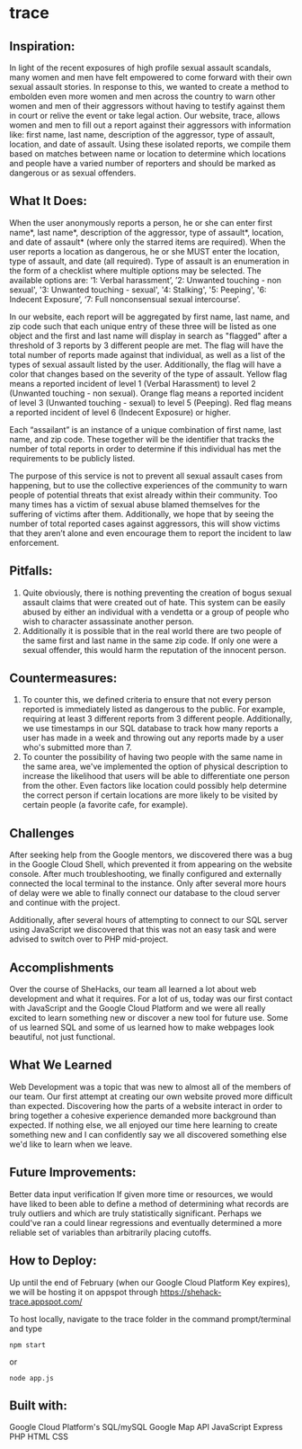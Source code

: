 # trace

## Inspiration: 
In light of the recent exposures of high profile sexual assault scandals, many women and men have felt empowered to come forward with their own sexual assault stories. In response to this, we wanted to create a method to embolden even more women and men across the country to warn other women and men of their aggressors without having to testify against them in court or relive the event or take legal action. Our website, trace, allows women and men to fill out a report against their aggressors with information like: first name, last name, description of the aggressor, type of assault, location, and date of assault. Using these isolated reports, we compile them based on matches between name or location to determine which locations and people have a varied number of reporters and should be marked as dangerous or as sexual offenders. 

## What It Does:
When the user anonymously reports a person, he or she can enter first name*, last name*, description of the aggressor, type of assault*, location, and date of assault* (where only the starred items are required). When the user reports a location as dangerous, he or she MUST enter the location, type of assault, and date (all required). Type of assault is an enumeration in the form of a checklist where multiple options may be selected. The available options are: ‘1: Verbal harassment’, ’2: Unwanted touching - non sexual', '3: Unwanted touching - sexual', '4: Stalking', '5: Peeping', '6: Indecent Exposure’, ‘7: Full nonconsensual sexual intercourse’. 

In our website, each report will be aggregated by first name, last name, and zip code such that each unique entry of these three will be listed as one object and the first and last name will display in search as "flagged" after a threshold of 3 reports by 3 different people are met. The flag will have the total number of reports made against that individual, as well as a list of the types of sexual assault listed by the user. Additionally, the flag will have a color that changes based on the severity of the type of assault. Yellow flag means a reported incident of level 1 (Verbal Harassment) to level 2 (Unwanted touching - non sexual). Orange flag means a reported incident of level 3 (Unwanted touching - sexual) to level 5 (Peeping). Red flag means a reported incident of level 6 (Indecent Exposure) or higher. 

Each “assailant” is an instance of a unique combination of first name, last name, and zip code. These together will be the identifier that tracks the number of total reports in order to determine if this individual has met the requirements to be publicly listed.

The purpose of this service is not to prevent all sexual assault cases from happening, but to use the collective experiences of the community to warn people of potential threats that exist already within their community. Too many times has a victim of sexual abuse blamed themselves for the suffering of victims after them. Additionally, we hope that by seeing the number of total reported cases against aggressors, this will show victims that they aren’t alone and even encourage them to report the incident to law enforcement. 

## Pitfalls: 
1. Quite obviously, there is nothing preventing the creation of bogus sexual assault claims that were created out of hate. This system can be easily abused by either an individual with a vendetta or a group of people who wish to character assassinate another person. 
2. Additionally it is possible that in the real world there are two people of the same first and last name in the same zip code. If only one were a sexual offender, this would harm the reputation of the innocent person. 

## Countermeasures: 
1. To counter this, we defined criteria to ensure that not every person reported is immediately listed as dangerous to the public. For example, requiring at least 3 different reports from 3 different people. Additionally, we use timestamps in our SQL database to track how many reports a user has made in a week and throwing out any reports made by a user who's submitted more than 7.
2. To counter the possibility of having two people with the same name in the same area, we've implemented the option of physical description to increase the likelihood that users will be able to differentiate one person from the other. Even factors like location could possibly help determine the correct person if certain locations are more likely to be visited by certain people (a favorite cafe, for example). 

## Challenges
After seeking help from the Google mentors, we discovered there was a bug in the Google Cloud Shell, which prevented it from appearing on the website console. After much troubleshooting, we finally configured and externally connected the local terminal to the instance. Only after several more hours of delay were we able to finally connect our database to the cloud server and continue with the project. 

Additionally, after several hours of attempting to connect to our SQL server using JavaScript we discovered that this was not an easy task and were advised to switch over to PHP mid-project. 

## Accomplishments 
Over the course of SheHacks, our team all learned a lot about web development and what it requires. For a lot of us, today was our first contact with JavaScript and the Google Cloud Platform and we were all really excited to learn something new or discover a new tool for future use. Some of us learned SQL and some of us learned how to make webpages look beautiful, not just functional. 

## What We Learned
Web Development was a topic that was new to almost all of the members of our team. Our first attempt at creating our own website proved more difficult than expected. Discovering how the parts of a website interact in order to bring together a cohesive experience demanded more background than expected. If nothing else, we all enjoyed our time here learning to create something new and I can confidently say we all discovered something else we'd like to learn when we leave. 

## Future Improvements:
Better data input verification
If given more time or resources, we would have liked to been able to define a method of determining what records are truly outliers and which are truly statistically significant. Perhaps we could've ran a could linear regressions and eventually determined a more reliable set of variables than arbitrarily placing cutoffs. 

## How to Deploy:
Up until the end of February (when our Google Cloud Platform Key expires), we will be hosting it on appspot through https://shehack-trace.appspot.com/

To host locally, navigate to the trace folder in the command prompt/terminal and type 
```
npm start
```
or
```
node app.js
```

## Built with:
Google Cloud Platform's SQL/mySQL
Google Map API
JavaScript 
Express
PHP 
HTML
CSS
